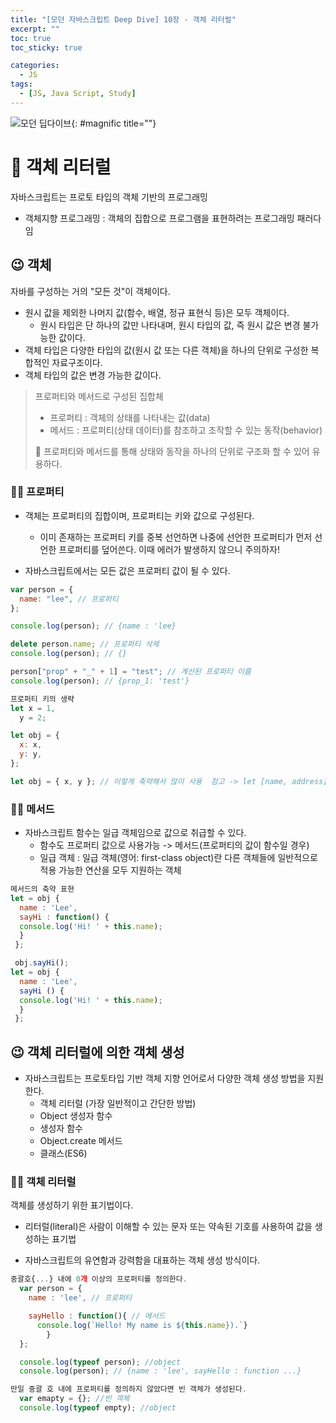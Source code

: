 ```yaml
---
title: "[모던 자바스크립트 Deep Dive] 10장 - 객체 리터럴"
excerpt: ""
toc: true
toc_sticky: true

categories:
  - JS
tags:
  - [JS, Java Script, Study]
---
```


![모던 딥다이브](https://k.kakaocdn.net/dn/6gbOs/btrcMGbY7yQ/Z3sIpZrBU53FvMbdqlLD01/img.png){: #magnific title=""}

# 🎉 객체 리터럴

자바스크립트는 프로토 타입의 객체 기반의 프로그래밍

- 객체지향 프로그래밍 : 객체의 집합으로 프로그램을 표현하려는 프로그래밍 패러다임

## 😉 객체

자바를 구성하는 거의 "모든 것"이 객체이다.

- 원시 값을 제외한 나머지 값(함수, 배열, 정규 표현식 등)은 모두 객체이다.
  - 원시 타입은 단 하나의 값만 나타내며, 원시 타입의 값, 즉 원시 값은 변경 불가능한 값이다.
- 객체 타입은 다양한 타입의 값(원시 값 또는 다른 객체)을 하나의 단위로 구성한 복합적인 자료구조이다.
- 객체 타입의 값은 변경 가능한 값이다.

> 프로퍼티와 메서드로 구성된 집합체
>
> - 프로퍼티 : 객체의 상태를 나타내는 값(data)
> - 메서드 : 프로퍼티(상태 데이터)를 참조하고 조작할 수 있는 동작(behavior)
>
> 🎁 프로퍼티와 메서드를 통해 상태와 동작을 하나의 단위로 구조화 할 수 있어 유용하다.

### 🐱‍🐉 프로퍼티

- 객체는 프로퍼티의 집합이며, 프로퍼티는 키와 값으로 구성된다.

  - 이미 존재하는 프로퍼티 키를 중복 선언하면 나중에 선언한 프로퍼티가 먼저 선언한 프로퍼티를 덮어쓴다. 이때 에러가 발생하지 않으니 주의하자!

- 자바스크립트에서는 모든 값은 프로퍼티 값이 될 수 있다.

```js
var person = {
  name: "lee", // 프로퍼티
};

console.log(person); // {name : 'lee}

delete person.name; // 프로퍼티 삭제
console.log(person); // {}

person["prop" + "_" + 1] = "test"; // 계산된 프로퍼티 이름
console.log(person); // {prop_1: 'test'}

프로퍼티 키의 생략
let x = 1,
  y = 2;

let obj = {
  x: x,
  y: y,
};

let obj = { x, y }; // 이렇게 축약해서 많이 사용  참고 -> let [name, address] = ["Choi", "Seoul"];
```

### 🐱‍🐉 메서드

- 자바스크립트 함수는 일급 객체임으로 값으로 취급할 수 있다.
  - 함수도 프로퍼티 값으로 사용가능 -> 메서드(프로퍼티의 값이 함수일 경우)
  - 일급 객체 : 일급 객체(영어: first-class object)란 다른 객체들에 일반적으로 적용 가능한 연산을 모두 지원하는 객체

```js
메서드의 축약 표현
let = obj {
  name : 'Lee',
  sayHi : function() {
  console.log('Hi! ' + this.name);
  }
 };

 obj.sayHi();
let = obj {
  name : 'Lee',
  sayHi () {
  console.log('Hi! ' + this.name);
  }
 };
```

## 😉 객체 리터럴에 의한 객체 생성

- 자바스크립트는 프로토타입 기반 객체 지향 언어로서 다양한 객체 생성 방법을 지원한다.
  - 객체 리터럴 (가장 일반적이고 간단한 방법)
  - Object 생성자 함수
  - 생성자 함수
  - Object.create 메서드
  - 클래스(ES6)

### 🐱‍🐉 객체 리터럴

객체를 생성하기 위한 표기법이다.

- 리터럴(literal)은 사람이 이해할 수 있는 문자 또는 약속된 기호를 사용하여 값을 생성하는 표기법

- 자바스크립트의 유연함과 강력함을 대표하는 객체 생성 방식이다.

```js
중괄호{...} 내에 0개 이상의 프로퍼티를 정의한다.
  var person = {
    name : 'lee', // 프로퍼티

    sayHello : function(){ // 메서드
      console.log(`Hello! My name is ${this.name}).`}
 	 	}
  };

  console.log(typeof person); //object
  console.log(person); // {name : 'lee', sayHello : function ...}

만일 중괄 호 내에 프로퍼티를 정의하지 않았다면 빈 객체가 생성된다.
  var emapty = {}; //빈 객체
  console.log(typeof empty); //object
```
